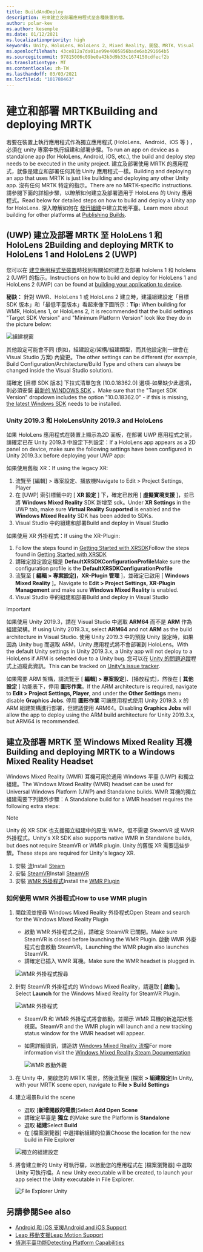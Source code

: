```yaml
---
title: BuildAndDeploy
description: 用來建立及部署應用程式至各種裝置的檔。
author: polar-kev
ms.author: kesemple
ms.date: 01/12/2021
ms.localizationpriority: high
keywords: Unity、HoloLens、HoloLens 2、Mixed Reality、開發、MRTK、Visual Studio、Android、IOS
ms.openlocfilehash: 43ce812a7da01ae99e4005856bade6ab291664b5
ms.sourcegitcommit: 97815006c09be0a43b3d9b33c1674150cdfecf2b
ms.translationtype: MT
ms.contentlocale: zh-TW
ms.lasthandoff: 03/03/2021
ms.locfileid: "101780463"
---
```

# <a name="building-and-deploying-mrtk"></a><span data-ttu-id="fb445-104">建立和部署 MRTK</span><span class="sxs-lookup"><span data-stu-id="fb445-104">Building and deploying MRTK</span></span>

<span data-ttu-id="fb445-105">若要在裝置上執行應用程式作為獨立應用程式 (HoloLens、Android、iOS 等 ) ，必須在 unity 專案中執行組建和部署步驟。</span><span class="sxs-lookup"><span data-stu-id="fb445-105">To run an app on device as a standalone app (for HoloLens, Android, iOS, etc.), the build and deploy step needs to be executed in the unity project.</span></span> <span data-ttu-id="fb445-106">建立及部署使用 MRTK 的應用程式，就像是建立和部署任何其他 Unity 應用程式一樣。</span><span class="sxs-lookup"><span data-stu-id="fb445-106">Building and deploying an app that uses MRTK is just like building and deploying any other Unity app.</span></span> <span data-ttu-id="fb445-107">沒有任何 MRTK 特定的指示。</span><span class="sxs-lookup"><span data-stu-id="fb445-107">There are no MRTK-specific instructions.</span></span> <span data-ttu-id="fb445-108">請參閱下面的詳細步驟，以瞭解如何建立及部署適用于 HoloLens 的 Unity 應用程式。</span><span class="sxs-lookup"><span data-stu-id="fb445-108">Read below for detailed steps on how to build and deploy a Unity app for HoloLens.</span></span>  <span data-ttu-id="fb445-109">深入瞭解如何在 [發行組建](https://docs.unity3d.com/Manual/PublishingBuilds.html)中建立其他平臺。</span><span class="sxs-lookup"><span data-stu-id="fb445-109">Learn more about building for other platforms at [Publishing Builds](https://docs.unity3d.com/Manual/PublishingBuilds.html).</span></span>

## <a name="building-and-deploying-mrtk-to-hololens-1-and-hololens-2-uwp"></a><span data-ttu-id="fb445-110"> (UWP) 建立及部署 MRTK 至 HoloLens 1 和 HoloLens 2</span><span class="sxs-lookup"><span data-stu-id="fb445-110">Building and deploying MRTK to HoloLens 1 and HoloLens 2 (UWP)</span></span>

<span data-ttu-id="fb445-111">您可以在 [建立應用程式至裝置](https://docs.microsoft.com/windows/mixed-reality/mrlearning-base-ch1#build-your-application-to-your-device)時找到有關如何建立及部署 hololens 1 和 hololens 2 (UWP) 的指示。</span><span class="sxs-lookup"><span data-stu-id="fb445-111">Instructions on how to build and deploy for HoloLens 1 and HoloLens 2 (UWP) can be found at [building your application to device](https://docs.microsoft.com/windows/mixed-reality/mrlearning-base-ch1#build-your-application-to-your-device).</span></span>

<span data-ttu-id="fb445-112">**秘訣：** 針對 WMR、HoloLens 1 或 HoloLens 2 建立時，建議組建設定「目標 SDK 版本」和「最低平臺版本」看起來像下圖所示：</span><span class="sxs-lookup"><span data-stu-id="fb445-112">**Tip:** When building for WMR, HoloLens 1, or HoloLens 2, it is recommended that the build settings "Target SDK Version" and "Minimum Platform Version" look like they do in the picture below:</span></span>

![組建視窗](../features/Images/getting_started/BuildWindow.png)

<span data-ttu-id="fb445-114">其他設定可能會不同 (例如，組建設定/架構/組建類型，而其他設定則一律會在 Visual Studio 方案) 內變更。</span><span class="sxs-lookup"><span data-stu-id="fb445-114">The other settings can be different (for example, Build Configuration/Architecture/Build Type and others can always be changed inside the Visual Studio solution).</span></span>

<span data-ttu-id="fb445-115">請確定 [目標 SDK 版本] 下拉式清單包含 [10.0.18362.0] 選項-如果缺少此選項，則必須安裝 [最新的 WINDOWS SDK](https://developer.microsoft.com/windows/downloads/windows-10-sdk) 。</span><span class="sxs-lookup"><span data-stu-id="fb445-115">Make sure that the "Target SDK Version" dropdown includes the option "10.0.18362.0" - if this is missing, [the latest Windows SDK](https://developer.microsoft.com/windows/downloads/windows-10-sdk) needs to be installed.</span></span>

### <a name="unity-20193-and-hololens"></a><span data-ttu-id="fb445-116">Unity 2019.3 和 HoloLens</span><span class="sxs-lookup"><span data-stu-id="fb445-116">Unity 2019.3 and HoloLens</span></span>

<span data-ttu-id="fb445-117">如果 HoloLens 應用程式在裝置上顯示為2D 面板，在部署 UWP 應用程式之前，請確定已在 Unity 2019.3 中設定下列設定：</span><span class="sxs-lookup"><span data-stu-id="fb445-117">If a HoloLens app appears as a 2D panel on device, make sure the following settings have been configured in Unity 2019.3.x before deploying your UWP app:</span></span>

<span data-ttu-id="fb445-118">如果使用舊版 XR：</span><span class="sxs-lookup"><span data-stu-id="fb445-118">If using the legacy XR:</span></span>

1. <span data-ttu-id="fb445-119">流覽至 [編輯] > 專案設定、播放機</span><span class="sxs-lookup"><span data-stu-id="fb445-119">Navigate to Edit > Project Settings, Player</span></span>
1. <span data-ttu-id="fb445-120">在 [UWP] 索引標籤中的 [ **XR 設定** ] 下，確定已啟用 [ **虛擬實境支援** ]，並已將 **Windows Mixed Reality** SDK 新增至 sdk。</span><span class="sxs-lookup"><span data-stu-id="fb445-120">Under **XR Settings** in the UWP tab, make sure **Virtual Reality Supported** is enabled and the **Windows Mixed Reality** SDK has been added to SDKs.</span></span>
1. <span data-ttu-id="fb445-121">Visual Studio 中的組建和部署</span><span class="sxs-lookup"><span data-stu-id="fb445-121">Build and deploy in Visual Studio</span></span>

<span data-ttu-id="fb445-122">如果使用 XR 外掛程式：</span><span class="sxs-lookup"><span data-stu-id="fb445-122">If using the XR-Plugin:</span></span>

1. <span data-ttu-id="fb445-123">Follow the steps found in [Getting Started with XRSDK](../configuration/GettingStartedWithMRTKAndXRSDK.md)</span><span class="sxs-lookup"><span data-stu-id="fb445-123">Follow the steps found in [Getting Started with XRSDK](../configuration/GettingStartedWithMRTKAndXRSDK.md)</span></span>
1. <span data-ttu-id="fb445-124">請確定設定設定檔是 **DefaultXRSDKConfigurationProfile**</span><span class="sxs-lookup"><span data-stu-id="fb445-124">Make sure the configuration profile is the **DefaultXRSDKConfigurationProfile**</span></span>
1. <span data-ttu-id="fb445-125">流覽至 [ **編輯 > 專案設定]，XR-Plugin 管理** ]，並確定已啟用 [ **Windows Mixed Reality** ]。</span><span class="sxs-lookup"><span data-stu-id="fb445-125">Navigate to **Edit > Project Settings, XR-Plugin Management** and make sure **Windows Mixed Reality** is enabled.</span></span>
1. <span data-ttu-id="fb445-126">Visual Studio 中的組建和部署</span><span class="sxs-lookup"><span data-stu-id="fb445-126">Build and deploy in Visual Studio</span></span>

>[!IMPORTANT]
> <span data-ttu-id="fb445-127">如果使用 Unity 2019.3，請在 Visual Studio 中選取 **ARM64** 而不是 **ARM** 作為組建架構。</span><span class="sxs-lookup"><span data-stu-id="fb445-127">If using Unity 2019.3.x, select **ARM64** and not **ARM** as the build architecture in Visual Studio.</span></span> <span data-ttu-id="fb445-128">使用 Unity 2019.3 中的預設 Unity 設定時，如果因為 Unity bug 而選取 ARM，Unity 應用程式將不會部署到 HoloLens。</span><span class="sxs-lookup"><span data-stu-id="fb445-128">With the default Unity settings in Unity 2019.3.x, a Unity app will not deploy to a HoloLens if ARM is selected due to a Unity bug.</span></span> <span data-ttu-id="fb445-129">您可以在 [Unity 的問題追蹤](https://issuetracker.unity3d.com/issues/enabling-graphics-jobs-in-2019-dot-3-x-results-in-a-crash-or-nothing-rendering-on-hololens-2)程式上追蹤此資訊。</span><span class="sxs-lookup"><span data-stu-id="fb445-129">This can be tracked on [Unity's issue tracker](https://issuetracker.unity3d.com/issues/enabling-graphics-jobs-in-2019-dot-3-x-results-in-a-crash-or-nothing-rendering-on-hololens-2).</span></span>
>
> <span data-ttu-id="fb445-130">如果需要 ARM 架構，請流覽至 [ **編輯] > 專案設定**]、[播放程式]，然後在 [ **其他設定** ] 功能表下，停用 **圖形作業**。</span><span class="sxs-lookup"><span data-stu-id="fb445-130">If the ARM architecture is required, navigate to **Edit > Project Settings, Player**, and under the **Other Settings** menu disable **Graphics Jobs**.</span></span> <span data-ttu-id="fb445-131">停用 **圖形作業** 可讓應用程式使用 Unity 2019.3. x 的 ARM 組建架構進行部署，但建議使用 ARM64。</span><span class="sxs-lookup"><span data-stu-id="fb445-131">Disabling **Graphics Jobs** will allow the app to deploy using the ARM build architecture for Unity 2019.3.x, but ARM64 is recommended.</span></span>

## <a name="building-and-deploying-mrtk-to-a-windows-mixed-reality-headset"></a><span data-ttu-id="fb445-132">建立及部署 MRTK 至 Windows Mixed Reality 耳機</span><span class="sxs-lookup"><span data-stu-id="fb445-132">Building and deploying MRTK to a Windows Mixed Reality Headset</span></span>

<span data-ttu-id="fb445-133">Windows Mixed Reality (WMR) 耳機可用於通用 Windows 平臺 (UWP) 和獨立組建。</span><span class="sxs-lookup"><span data-stu-id="fb445-133">The Windows Mixed Reality (WMR) headset can be used for Universal Windows Platform (UWP) and Standalone builds.</span></span>  <span data-ttu-id="fb445-134">WMR 耳機的獨立組建需要下列額外步驟：</span><span class="sxs-lookup"><span data-stu-id="fb445-134">A Standalone build for a WMR headset requires the following extra steps:</span></span>

> [!NOTE]
> <span data-ttu-id="fb445-135">Unity 的 XR SDK 也支援獨立組建中的原生 WMR，但不需要 SteamVR 或 WMR 外掛程式。</span><span class="sxs-lookup"><span data-stu-id="fb445-135">Unity's XR SDK also supports native WMR in Standalone builds, but does not require SteamVR or WMR plugin.</span></span> <span data-ttu-id="fb445-136">Unity 的舊版 XR 需要這些步驟。</span><span class="sxs-lookup"><span data-stu-id="fb445-136">These steps are required for Unity's legacy XR.</span></span>

1. <span data-ttu-id="fb445-137">安裝 [流](https://store.steampowered.com/about/)</span><span class="sxs-lookup"><span data-stu-id="fb445-137">Install [Steam](https://store.steampowered.com/about/)</span></span>
1. <span data-ttu-id="fb445-138">安裝 [SteamVR](https://store.steampowered.com/app/250820/SteamVR/)</span><span class="sxs-lookup"><span data-stu-id="fb445-138">Install [SteamVR](https://store.steampowered.com/app/250820/SteamVR/)</span></span>
1. <span data-ttu-id="fb445-139">安裝 [WMR 外掛程式](https://store.steampowered.com/app/719950/Windows_Mixed_Reality_for_SteamVR/)</span><span class="sxs-lookup"><span data-stu-id="fb445-139">Install the [WMR Plugin](https://store.steampowered.com/app/719950/Windows_Mixed_Reality_for_SteamVR/)</span></span>

### <a name="how-to-use-wmr-plugin"></a><span data-ttu-id="fb445-140">如何使用 WMR 外掛程式</span><span class="sxs-lookup"><span data-stu-id="fb445-140">How to use WMR plugin</span></span>

1. <span data-ttu-id="fb445-141">開啟流並搜尋 Windows Mixed Reality 外掛程式</span><span class="sxs-lookup"><span data-stu-id="fb445-141">Open Steam and search for the Windows Mixed Reality Plugin</span></span>
    - <span data-ttu-id="fb445-142">啟動 WMR 外掛程式之前，請確定 SteamVR 已關閉。</span><span class="sxs-lookup"><span data-stu-id="fb445-142">Make sure SteamVR is closed before launching the WMR Plugin.</span></span> <span data-ttu-id="fb445-143">啟動 WMR 外掛程式也會啟動 SteamVR。</span><span class="sxs-lookup"><span data-stu-id="fb445-143">Launching the WMR plugin also launches SteamVR.</span></span>
    - <span data-ttu-id="fb445-144">請確定已插入 WMR 耳機。</span><span class="sxs-lookup"><span data-stu-id="fb445-144">Make sure the WMR headset is plugged in.</span></span>

    ![WMR 外掛程式搜尋](../features/Images/BuildDeploy/WMR/SteamSearchWMRPlugin.png)

1. <span data-ttu-id="fb445-146">針對 SteamVR 外掛程式的 Windows Mixed Reality，請選取 [ **啟動** ]。</span><span class="sxs-lookup"><span data-stu-id="fb445-146">Select **Launch** for the Windows Mixed Reality for SteamVR Plugin.</span></span>

    ![WMR 外掛程式](../features/Images/BuildDeploy/WMR/WMRPlugin.png)

    - <span data-ttu-id="fb445-148">SteamVR 和 WMR 外掛程式將會啟動，並顯示 WMR 耳機的新追蹤狀態視窗。</span><span class="sxs-lookup"><span data-stu-id="fb445-148">SteamVR and the WMR plugin will launch and a new tracking status window for the WMR headset will appear.</span></span>
    - <span data-ttu-id="fb445-149">如需詳細資訊，請造訪 [Windows Mixed Reality 流檔](https://support.microsoft.com/help/4053622/windows-10-play-steamvr-games-in-windows-mixed-reality)</span><span class="sxs-lookup"><span data-stu-id="fb445-149">For more information visit the [Windows Mixed Reality Steam Documentation](https://support.microsoft.com/help/4053622/windows-10-play-steamvr-games-in-windows-mixed-reality)</span></span>

        ![WMR 啟動外觀](../features/Images/BuildDeploy/WMR/WMRPluginActive.png)

1. <span data-ttu-id="fb445-151">在 Unity 中，開啟您的 MRTK 場景，然後流覽至 [檔案 **> 組建設定**]</span><span class="sxs-lookup"><span data-stu-id="fb445-151">In Unity, with your MRTK scene open, navigate to **File > Build Settings**</span></span>

1. <span data-ttu-id="fb445-152">建立場景</span><span class="sxs-lookup"><span data-stu-id="fb445-152">Build the scene</span></span>
    - <span data-ttu-id="fb445-153">選取 [**新增開啟的場景**]</span><span class="sxs-lookup"><span data-stu-id="fb445-153">Select **Add Open Scene**</span></span>
    - <span data-ttu-id="fb445-154">請確定平臺是 **獨立** 的</span><span class="sxs-lookup"><span data-stu-id="fb445-154">Make sure the Platform is **Standalone**</span></span>
    - <span data-ttu-id="fb445-155">選取 **組建**</span><span class="sxs-lookup"><span data-stu-id="fb445-155">Select **Build**</span></span>
    - <span data-ttu-id="fb445-156">在 [檔案瀏覽器] 中選擇新組建的位置</span><span class="sxs-lookup"><span data-stu-id="fb445-156">Choose the location for the new build in File Explorer</span></span>

    ![獨立的組建設定](../features/Images/BuildDeploy/WMR/BuildSettingsStandaloneUnity.png)

1. <span data-ttu-id="fb445-158">將會建立新的 Unity 可執行檔，以啟動您的應用程式在 [檔案瀏覽器] 中選取 Unity 可執行檔。</span><span class="sxs-lookup"><span data-stu-id="fb445-158">A new Unity executable will be created, to launch your app select the Unity executable in File Explorer.</span></span>

    ![File Explorer Unity](../features/Images/BuildDeploy/WMR/FileExplorerUnityExe.png)

## <a name="see-also"></a><span data-ttu-id="fb445-160">另請參閱</span><span class="sxs-lookup"><span data-stu-id="fb445-160">See also</span></span>

- [<span data-ttu-id="fb445-161">Android 和 iOS 支援</span><span class="sxs-lookup"><span data-stu-id="fb445-161">Android and iOS Support</span></span>](../features/CrossPlatform/UsingARFoundation.md)
- [<span data-ttu-id="fb445-162">Leap 移動支援</span><span class="sxs-lookup"><span data-stu-id="fb445-162">Leap Motion Support</span></span>](../features/CrossPlatform/LeapMotionMRTK.md)
- [<span data-ttu-id="fb445-163">偵測平臺功能</span><span class="sxs-lookup"><span data-stu-id="fb445-163">Detecting Platform Capabilities</span></span>](../features/DetectingPlatformCapabilities.md)

